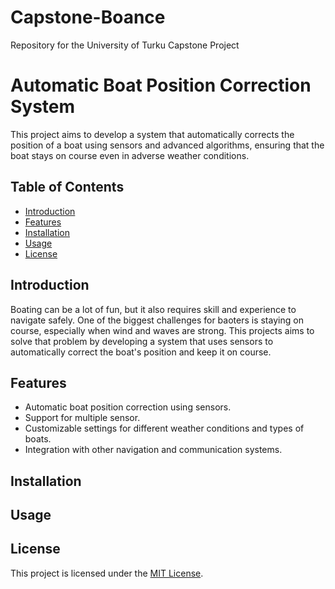 # Capstone-Boance
Repository for the University of Turku Capstone Project

# Automatic Boat Position Correction System
This project aims to develop a system that automatically corrects the position of a boat using sensors and advanced algorithms, ensuring that the boat stays on course even in adverse weather conditions.

## Table of Contents
* [Introduction](#Introduction)
* [Features](#Features)
* [Installation](#Installation)
* [Usage](#Usage)
* [License](#Licene)

## Introduction
Boating can be a lot of fun, but it also requires skill and experience to navigate safely. One of the biggest challenges for baoters is staying on course, especially when wind and waves are strong. This projects aims to solve that problem by developing a system that uses sensors to automatically correct the boat's position and keep it on course.

## Features
* Automatic boat position correction using sensors.
* Support for multiple sensor.
* Customizable settings for different weather conditions and types of boats.
* Integration with other navigation and communication systems.

## Installation

## Usage

## License
This project is licensed under the [MIT License](https://choosealicense.com/licenses/mit/). 
